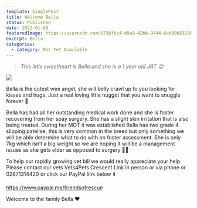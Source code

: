 ```yaml
---
template: SinglePost
title: Welcome Bella
status: Published
date: 2022-01-09
featuredImage: https://ucarecdn.com/9736fdc4-d9a0-42bb-9744-6ad9966329b3/-/crop/649x464/0,77/-/preview/
excerpt: Bella
categories:
  - category: Not Yet Available
---
```

> *This little sweetheart is Bella and she is a 1 year old JRT 😍*

![](https://ucarecdn.com/5755ab4b-b47b-433d-bd6b-b3e59e12d1bd/)


Bella is the cutest wee angel, she will belly crawl up to you looking for kisses and hugs. Just a real loving little nugget that you want to snuggle forever 🤗 


Bella has had all her outstanding medical work done and she is foster recovering from her spay surgery. She has a slight skin irritation that is also being treated. During her MOT it was established Bella has two grade 4 slipping patellae, this is very common in the breed but only something we will be able determine what to do with on foster assessment. She is only 7kg which isn’t a big weight so we are hoping it will be a management issues as she gets older as opposed to surgery 🙏🏻


To help our rapidly growing vet bill we would really appreciate your help. Please contact our vets Vets4Pets Crescent Link in person or via phone or 02871314420 or click our PayPal link below ⬇️ 


<https://www.paypal.me/friendsofrescue>


Welcome to the family Bella ❤️